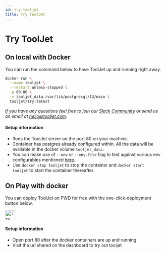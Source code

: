 ```yaml
---
id: try-tooljet
title: Try ToolJet
---
```


# Try ToolJet
## On local with Docker

You can run the command below to have ToolJet up and running right away.

```bash
docker run \
  --name tooljet \
  --restart unless-stopped \
  -p 80:80 \
  -v tooljet_data:/var/lib/postgresql/13/main \
  tooljet/try:latest
```
*If you have any questions feel free to join our [Slack Community](https://tooljet.com/slack) or send us an email at hello@tooljet.com.*

#### Setup information

- Runs the ToolJet server on the port 80 on your machine.
- Container has postgres already configured within. All the data will be available in the docker volume `tooljet_data`.
- You can make use of `--env` or `--env-file` flag to test against various env configurables mentioned [here](https://docs.tooljet.com/docs/setup/env-vars).
- Use `docker stop tooljet` to stop the container and `docker start tooljet` to start the container thereafter.

## On Play with docker

You can deploy ToolJet on PWD for free with the one-click-deployment button below.

  <a href="https://labs.play-with-docker.com/?stack=https://raw.githubusercontent.com/ToolJet/ToolJet/main/deploy/docker/play-with-docker.yml">
    <img src="https://raw.githubusercontent.com/play-with-docker/stacks/master/assets/images/button.png" alt="Try in PWD" height="32"/>
  </a>

#### Setup information

- Open port 80 after the docker containers are up and running
- Visit the url shared on the dashboard to try out tooljet
